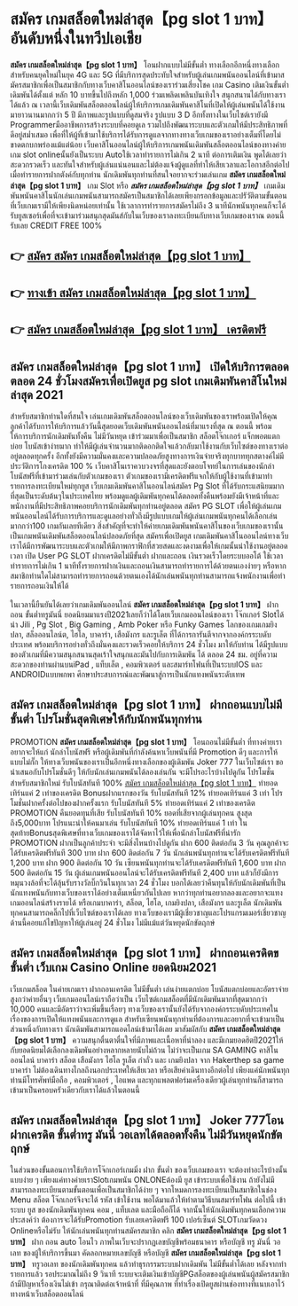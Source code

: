 # สมัคร เกมสล็อตใหม่ล่าสุด【pg slot 1 บาท】  อันดับหนึ่งในทวีปเอเชีย

**สมัคร เกมสล็อตใหม่ล่าสุด【pg slot 1 บาท】** โอนฝากแบบไม่มีขั้นต่ำ  ทางเลือกอีกหนึ่งทางเลือกสำหรับคนยุคใหม่ในยุค 4G และ 5G ที่มีบริการสุดประทับใจสำหรับผู้เล่นเกมพนันออนไลน์ที่เข้ามาสมัครสมาชิกเพื่อเป็นสมาชิกกับทางเว็บคาสิโนออนไลน์ของเราร่วมเสี่ยงโชค เกม Casino  เติมเงินขั้นต่ำ เดิมพันได้ตั้งแต่ หลัก 10 บาทขึ้นไปถึงหลัก 1,000 ร่วมเพลิดเพลินบันเทิงใจ สนุกสนานได้กับทางเราได้แล้ว ณ เวลานี้เว็บเดิมพันสล็อตออนไลน์ผู้ให้บริการเกมเดิมพันคาสิโนที่เปิดให้ผู้เล่นพนันได้ใช้งานมายาวนานมากกว่า 5 ปี มีภาพและรูปแบบที่ดูสมจริง รูปแบบ 3 D
อีกทั้งทางในเว็บไซต์เรายังมี Programmerมืออาชีพการสร้างระบบที่คอยดูเล  รวมไปถึงพัฒนาระบบและตัวเกมให้มีประสิทธิภาพที่ดีอยู่สม่ำเสมอ เพื่อที่ให้ผู้ที่เข้ามาใช้บริการได้รับการดูแลจากทางทางเว็บเกมของเราอย่างเต็มที่โดยไม่ขาดตกบกพร่องแม้แต่น้อย เว็บคาสิโนออนไลน์ผู้ให้บริการเกมพนันเดิมพันสล็อตออนไลน์ของทางค่ายเกม slot onlineนั้นยังเป็นระบบ Autoใช้เวลาทำรายการไม่เกิน 2 นาที ต่อการเติมเงิน พูดได้เลยว่าสะดวกรวดเร็ว และทันใจสำหรับผู้เล่นแน่นอนและไม่ต้องแจ้งผู้ดูแลที่ทำให้เสียเวลาและโอกาสอีกต่อไปเมื่อทำรายการฝากตังค์กับทุกท่าน
นักเดิมพันทุกท่านที่สนใจอยากจะร่วมเล่นเกม **สมัคร เกมสล็อตใหม่ล่าสุด【pg slot 1 บาท】** เกม Slot  หรือ ***สมัคร เกมสล็อตใหม่ล่าสุด【pg slot 1 บาท】*** เกมเดิมพันพนันคาสิโนนักเล่นเกมพนันสามารถสมัครเป็นสมาชิกได้เลยเพียงกรอกข้อมูลและปรัวัติตามขั้นตอนที่เว็บเกมเรามีให้เพียงนิดหน่อยเท่านั้น ใช้เวลาการทำรายการสมัครไม่ถึง 3 นาทีนักพนันทุกคนก็จะได้รับยูสเซอร์เพื่อที่จะเข้ามาร่วมสนุกสุดมันส์กับในเว็บของเราลงทะเบียนกับทางเว็บเกมของเราณ ตอนนี้รับเลย CREDIT FREE 100%

## 👉 [สมัคร สมัคร เกมสล็อตใหม่ล่าสุด【pg slot 1 บาท】](https://archa888.com/)
## 👉 [ทางเข้า สมัคร เกมสล็อตใหม่ล่าสุด【pg slot 1 บาท】](https://archa888.com/)
## 👉 [สมัคร เกมสล็อตใหม่ล่าสุด【pg slot 1 บาท】 เครดิตฟรี](https://archa888.com/)

## สมัคร เกมสล็อตใหม่ล่าสุด【pg slot 1 บาท】 เปิดให้บริการตลอด ตลอด 24 ชั่วโมงสมัครเพื่อเปิดยูส pg slot เกมเดิมพันคาสิโนใหม่ล่าสุด 2021

สำหรับสมาชิกท่านใดที่สนใจ เล่นเกมเดิมพันสล็อตออนไลน์ของเว็บเดิมพันของเราพร้อมเปิดให้คุณลูกค้าได้รับการให้บริการแล้ววันนี้สุดยอดเว็บเดิมพันพนันออนไลน์ที่มาแรงที่สุด ณ ตอนนี้ พร้อมให้การบริการนักเดิมพันทั้งคืน ไม่มีวันหยุด เข้าร่วมมาเพื่อเป็นสมาชิก สล็อตโจ๊กเกอร์ แจ็กพอตแตกบ่อย โบนัสเข้าง่ายมาก ทำให้มีผู้เล่นจำนวนมากติดอกติดใจแล้วกลับมาใช้งานกับเว็บไซต์ของทางเราต่ออยู่ตลอดทุกครั้ง อีกทั้งยังมีความมั่นคงและความปลอดภัยสูงทางการเงินจ่ายจริงทุกบาททุกสตางค์ไม่มีประวัติการโกงเครดิต 100 % เว็บคาสิโนเราควบวงจรที่สุดและยังตอบโจทย์ในการเล่นของนักล่าโบนัสฟรีที่เข้ามาร่วมเล่นกับตัวเกมของเรา
ตัวเกมของเรามีเครดิตฟรีแจกให้กับผู้ใช้งานที่เข้ามาทำรายการลงทะเบียนใหม่ทุกยูส เว็บเกมเดิมพันคาสิโนออนไลน์สมัคร  Pg Slot ที่ได้รับกระแสนิยมมากที่สุดเป็นระดับต้นๆในประเทศไทย พร้อมดูแลผู้เดิมพันทุกคนได้ตลอดทั้งคืนพร้อมยังมีเจ้าหน้าที่และพนักงานที่มีประสิทธิภาพคอยบริการนักเดิมพันทุกท่านอยู่ตลอด สมัคร  PG SLOT เพื่อให้ผู้เล่นเกมพนันออนไลน์ได้รับการบริการและดูแลอย่างทั่วถึงมีรูปแบบเกมให้ผู้เล่นเกมพนันทุกคนได้เลือกเล่นมากกว่า100 เกมกันเลยทีเดียว
สิ่งสำคัญที่จะทำให้ค่ายเกมเดิมพันพนันคาสิโนของเว็บเกมของเรานั้นเป็นเกมพนันเดิมพันสล็อตออนไลน์ปลอดภัยที่สุด สมัครเพื่อเปิดยูส  เกมเดิมพันคาสิโนออนไลน์ทางเว็บเราได้มีการพัฒนาระบบและตัวเกมให้มีภาพกราฟิกที่สวยสดและงดงามเพื่อให้เกมนั้นน่าใช้งานอยู่ตลอดเวลา เปิด User  PG SLOT ฝากเครดิตไม่มีขั้นต่ำ ฝากและถอน เงินรวดเร็วโดยระบบออโต้ ใช้เวลาทำรายการไม่เกิน 1 นาทีทั้งรายการฝากเงินและถอนเงินสามารถทำรายการได้ด้วยตนเองง่ายๆ หรือหากสมาชิกท่านใดไม่สามารถทำรายการถอนด้วยตนเองได้นักเล่นพนันทุกท่านสามารถแจ้งพนักงานเพื่อทำรายการถอนเงินให้ได้

ในเวลานี้ยืนยันได้เลยว่าเกมเดิมพันออนไลน์ **สมัคร เกมสล็อตใหม่ล่าสุด【pg slot 1 บาท】** ฝากถอน ขั้นต่ำทรูมันนี่ ยอดนิยมมาแรงปี2021เลยก็ว่าได้โดยเว็บเกมออนไลน์ของเรา โจ๊กเกอร์ Slotได้นำ  Jili , Pg Slot , Big Gaming , Amb Poker หรือ Funky Games โลกของเกมเกมยิงปลา, สล็อออนไลน์ต, ไฮโล, บาคาร่า, เสือมังกร และรูเล็ต ที่ได้การการันตีจากจากองค์กรระบดับประเทศ พร้อมบริการอย่างทั่วถึงมั่นคงและรวดเร็วคอยให้บริการ 24 ชั่วโมง มาให้กับท่าน ได้มีรูปแบบของตัวเกมที่มีความสนุกสนานสุดเร้าใจสนุกและมันไปกับการเดิมพัน ได้ ตลอด 24 ชม. อยู่ที่ความสะดวกของท่านผ่านบนiPad , แท็บเล็ต , คอมพิวเตอร์ และสมาร์ทโฟนที่เป็นระบบIOS และ ANDROIDแบบพกพา ศึกษาประสบการณ์และพัฒนาสู่การเป็นนักแทงพนันระดับเทพ

## สมัคร เกมสล็อตใหม่ล่าสุด【pg slot 1 บาท】 ฝากถอนแบบไม่มีขั้นต่ำ โปรโมชั่นสุดพิเศษให้กับนักพนันทุกท่าน

 PROMOTION  **สมัคร เกมสล็อตใหม่ล่าสุด【pg slot 1 บาท】** โอนถอนไม่มีขั้นต่ำ ที่ทางค่ายเราอยากจะให้แก่  นักล่าโบนัสฟรี หรือผู้เดิมพันที่กำลังค้นหาเว็บพนันที่มี  Promotion ดีๆ และการให้แบบไม่กั๊ก ให้ทางเว็บพนันของเราเป็นอีกหนึ่งทางเลือกของผู้เดิมพัน Joker 777 ในเว็บไซต์เรา ขอนำเสนอกับโปรโมชั่นดีๆ ให้กับนักเล่นเกมพนันได้ลองเล่นกัน จะมีโปรอะไรบ้างไปดูกัน
โปรโมชั่นสำหรับสมาชิกใหม่ รับโบนัสทันที 100% [สมัคร เกมสล็อตใหม่ล่าสุด【pg slot 1 บาท】](https://archa888.com/) ทำยอดเทิร์นแค่ 2 เท่าของเครดิต
Bonusฝากแรกของวัน รับโบนัสทันที 12% ทำยอดเทิร์นแค่ 3 เท่า
โปรโมชั่นฝากครั้งต่อไปของฝากครั้งแรก รับโบนัสทันที 5% ทำยอดเทิร์นแค่ 2 เท่าของเครดิต
 PROMOTION คืนยอดทุนที่เสีย รับโบนัสทันที 10% ยอดที่เสียจากผู้เล่นทุกคน สูงสุดถึง5,000บาท
โปรแนะนำให้คนมาเล่น รับโบนัสทันที 10% ทำยอดเทิร์นแค่ 1 เท่า
ในสุดท้ายBonusสุดพิเศษที่ทางเว็บเกมของเราได้จัดหาไว้ให้เพื่อนักล่าโบนัสฟรีที่น่ารัก  PROMOTION ฝากเป็นลูกค้าประจำ จะมีสิ่งไหนบ้างไปดูกัน
ฝาก 600 ติดต่อกัน 3 วัน คุณลูกค้าจะได้รับเครดิตฟรีทันที 300 บาท
ฝาก 600 ติดต่อกัน 7 วัน นักเล่นพนันทุกท่านจะได้รับเครดิตฟรีทันที 1,200 บาท
ฝาก 900 ติดต่อกัน 10 วัน เซียนพนันทุกท่านจะได้รับเครดิตฟรีทันที 1,600 บาท
ฝาก 500 ติดต่อกัน 15 วัน ผู้เล่นเกมพนันออนไลน์จะได้รับเครดิตฟรีทันที 2,400 บาท
แล้วก็ยังมีการหมุนวงล้อที่จะได้ลุ้นรับรางวัลบิ๊กวินในทุกเวลา 24 ชั่วโมง บอกได้เลยว่าคืนทุนให้กับนักเดิมพันที่เป็นนักแทงพนันกับทางเว็บของเราได้อย่างเต็มเหนี่ยวกันไปเลย หากว่าทุกท่านอยากลองและอยากจะแทง เกมออนไลน์สร้างรายได้ หรือเกมบาคาร่า, สล็อต, ไฮโล, เกมยิงปลา, เสือมังกร และรูเล็ต นักเดิมพันทุกคนสามารถคลิ๊กไปที่เว็บไซต์ของเราได้เลย ทางเว็บของเรามีผู้เชี่ยวชาญและโปรแกรมเมอร์เชี่ยวชาญด้านนี้คอยแก้ไขปัญหาให้ผู้เล่นอยู่ 24 ชั่วโมง ไม่มีแม้แต่วันหยุดนักขัตฤกษ์

## สมัคร เกมสล็อตใหม่ล่าสุด【pg slot 1 บาท】 ฝากถอนเครดิตขขั้นต่ำ  เว็บเกม  Casino Online ยอดนิยม2021

เว็บเกมสล็อต ในค่ายเกมเรา ฝากถอนเครดิต ไม่มีขั้นต่ำ เล่นง่ายแตกบ่อย โบนัสแตกบ่อยและอัตราจ่ายสูงกว่าค่ายอื่นๆ เว็บเกมออนไลน์เราถือว่าเป็น เว็บไซต์เกมสล็อตที่มีนักเดิมพันมากที่สุดมากกว่า 10,000 คนและมีอัตราว่าจะเพิ่มขึ้นเรื่อยๆ ทางเว็บของเรานั้นยังได้รับจากองค์กรระบดับประเทศในเรื่องของการเปิดให้แทงพนันและการดูแล สำหรับเซียนพนันทุกท่านที่ต้องการและอยากที่จะเข้ามาเป็นส่วนหนึ่งกับทางเรา นักเดิมพันสามารถแอดไลน์เข้ามาได้เลย
	มาสัมผัสกับ **สมัคร เกมสล็อตใหม่ล่าสุด【pg slot 1 บาท】** ความสนุกตื่นตาตื่นใจที่มีภาพและเนื้อหาที่น่าลอง และมีเกมยอดฮิตปี2021ให้กับยอดนิยมได้เลือกลงเดิมพันอย่างหลากหลายนับไม่ถ้วน  ไม่ว่าจะเป็นเกม SA GAMING คาสิโนออนไลน์ บาคาร่า สล็อต เสือมังกร ไฮโล รูเล็ต กำถั่ว และ เกมยิงปลา จาก Hakerthep sa game บาคาร่า ไม่ต้องเดินทางไกลถึงนอกประเทศให้เสียเวลา หรือเสียค่าเดินทางอีกต่อไป เพียงแค่นักพนันทุกท่านมีโทรศัพท์มือถือ , คอมพิวเตอร์ , ไอแพด และทุกแพลตฟอร์มเครื่องเดียวผู้เล่นทุกท่านก็สามารถเข้ามาเป็นครอบครัวเดียวกับเราได้แล้วในตอนนี้

## สมัคร เกมสล็อตใหม่ล่าสุด【pg slot 1 บาท】 Joker 777โอนฝากเครดิต ขั้นต่ำทรู มันนี่ วอเลทได้ตลอดทั้งคืน ไม่มีวันหยุดนักขัตฤกษ์

ในส่วนของขั้นตอนการใช้บริการโจ๊กเกอร์เกมมิ่ง ฝาก ขั้นต่ำ ของเว็บเกมของเรา จะต้องทำอะไรบ้างนั้น แบบง่าย ๆ เพียงแค่ทางค่ายเราSlotเกมพนัน ONLONEต้องมี ยูส เข้าระบบเพื่อใช้งาน ถ้ายังไม่มีสามารถลงทะเบียนตามขั้นตอนเพื่อเป็นสมาชิกได้ง่าย ๆ จากโหมดการลงทะเบียนเป็นสมาชิกในช่อง Menu สล็อต โจ๊กเกอร์จึงจะได้ รหัส เข้าใช้งาน พอได้มาแล้วให้ทำตามวิธีบนสมาร์ทโฟน ต่อไปนี้
เข้าระบบ ยูส  ของนักเดิมพันทุกคน คอม , แท็บเลต และมือถือก็ได้
จากนั้นให้นักเดิมพันทุกคนเลือกความประสงค์ว่า ต้องการจะได้รับPromotion รับเลยเครดิตฟรี 100 เปอร์เซ็นต์ SLOTเกมวัดดวง Onlineหรือไม่รับ
ให้นักเล่นพนันทุกท่านสมัครสมาชิก คลิก **สมัคร เกมสล็อตใหม่ล่าสุด【pg slot 1 บาท】** ฝาก ถอน auto โอนไว ภาพในเว็บจะปรากฏเลขบัญชีพร้อมธนาคาร หรือบัญชี ทรู มันนี่ วอเลท ของผู้ให้บริการขึ้นมา
คัดลอกหมายเลขบัญชี หรือบัญชี **สมัคร เกมสล็อตใหม่ล่าสุด【pg slot 1 บาท】** ทรูวอเลท ของนักเดิมพันทุกคน แล้วทำธุรกรรมระบบฝากเดิมพัน ไม่มีขั้นต่ำได้เลย
หลังจากทำรายการแล้ว รอประมาณไม่ถึง 9 วินาที ระบบจะเติมเงินเข้าบัญชีPGสล็อตของผู้เล่นพนันผู้สมัครสมาชิก
ถ้ามีปัญหาเรื่องเงินไม่เข้า กรุณาติดต่อเจ้าหน้าที่ ที่มีคุณภาพ ที่ทำเรื่องเปิดยูสผ่านช่องทางที่แนบเอาไว้ทางหน้าเว็บสล็อตออนไลน์


